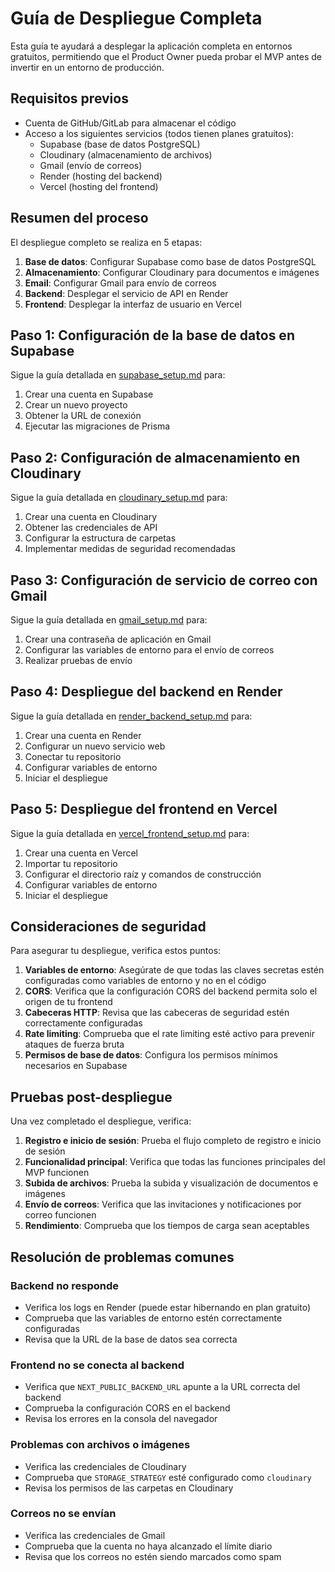 # Guía de Despliegue Completa

Esta guía te ayudará a desplegar la aplicación completa en entornos gratuitos, permitiendo que el Product Owner pueda probar el MVP antes de invertir en un entorno de producción.

## Requisitos previos

- Cuenta de GitHub/GitLab para almacenar el código
- Acceso a los siguientes servicios (todos tienen planes gratuitos):
  - Supabase (base de datos PostgreSQL)
  - Cloudinary (almacenamiento de archivos)
  - Gmail (envío de correos)
  - Render (hosting del backend)
  - Vercel (hosting del frontend)

## Resumen del proceso

El despliegue completo se realiza en 5 etapas:

1. **Base de datos**: Configurar Supabase como base de datos PostgreSQL
2. **Almacenamiento**: Configurar Cloudinary para documentos e imágenes
3. **Email**: Configurar Gmail para envío de correos
4. **Backend**: Desplegar el servicio de API en Render
5. **Frontend**: Desplegar la interfaz de usuario en Vercel

## Paso 1: Configuración de la base de datos en Supabase

Sigue la guía detallada en [supabase_setup.md](supabase_setup.md) para:
1. Crear una cuenta en Supabase
2. Crear un nuevo proyecto
3. Obtener la URL de conexión
4. Ejecutar las migraciones de Prisma

## Paso 2: Configuración de almacenamiento en Cloudinary

Sigue la guía detallada en [cloudinary_setup.md](cloudinary_setup.md) para:
1. Crear una cuenta en Cloudinary
2. Obtener las credenciales de API
3. Configurar la estructura de carpetas
4. Implementar medidas de seguridad recomendadas

## Paso 3: Configuración de servicio de correo con Gmail

Sigue la guía detallada en [gmail_setup.md](gmail_setup.md) para:
1. Crear una contraseña de aplicación en Gmail
2. Configurar las variables de entorno para el envío de correos
3. Realizar pruebas de envío

## Paso 4: Despliegue del backend en Render

Sigue la guía detallada en [render_backend_setup.md](render_backend_setup.md) para:
1. Crear una cuenta en Render
2. Configurar un nuevo servicio web
3. Conectar tu repositorio
4. Configurar variables de entorno
5. Iniciar el despliegue

## Paso 5: Despliegue del frontend en Vercel

Sigue la guía detallada en [vercel_frontend_setup.md](vercel_frontend_setup.md) para:
1. Crear una cuenta en Vercel
2. Importar tu repositorio
3. Configurar el directorio raíz y comandos de construcción
4. Configurar variables de entorno
5. Iniciar el despliegue

## Consideraciones de seguridad

Para asegurar tu despliegue, verifica estos puntos:

1. **Variables de entorno**: Asegúrate de que todas las claves secretas estén configuradas como variables de entorno y no en el código
2. **CORS**: Verifica que la configuración CORS del backend permita solo el origen de tu frontend
3. **Cabeceras HTTP**: Revisa que las cabeceras de seguridad estén correctamente configuradas
4. **Rate limiting**: Comprueba que el rate limiting esté activo para prevenir ataques de fuerza bruta
5. **Permisos de base de datos**: Configura los permisos mínimos necesarios en Supabase

## Pruebas post-despliegue

Una vez completado el despliegue, verifica:

1. **Registro e inicio de sesión**: Prueba el flujo completo de registro e inicio de sesión
2. **Funcionalidad principal**: Verifica que todas las funciones principales del MVP funcionen
3. **Subida de archivos**: Prueba la subida y visualización de documentos e imágenes
4. **Envío de correos**: Verifica que las invitaciones y notificaciones por correo funcionen
5. **Rendimiento**: Comprueba que los tiempos de carga sean aceptables

## Resolución de problemas comunes

### Backend no responde
- Verifica los logs en Render (puede estar hibernando en plan gratuito)
- Comprueba que las variables de entorno estén correctamente configuradas
- Revisa que la URL de la base de datos sea correcta

### Frontend no se conecta al backend
- Verifica que `NEXT_PUBLIC_BACKEND_URL` apunte a la URL correcta del backend
- Comprueba la configuración CORS en el backend
- Revisa los errores en la consola del navegador

### Problemas con archivos o imágenes
- Verifica las credenciales de Cloudinary
- Comprueba que `STORAGE_STRATEGY` esté configurado como `cloudinary`
- Revisa los permisos de las carpetas en Cloudinary

### Correos no se envían
- Verifica las credenciales de Gmail
- Comprueba que la cuenta no haya alcanzado el límite diario
- Revisa que los correos no estén siendo marcados como spam 